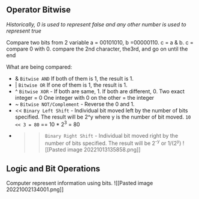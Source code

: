 ## Operator Bitwise
*Historically, 0 is used to represent false and any other number is used to represent true*

Compare two bits from 2 variable
a = 00101010, b =00000110. c = a & b.
c = compare 0 with 0. compare the 2nd character, the3rd, and go on until the end

What are being compared:
- & `Bitwise AND` If both of them is 1, the result is 1.
- | `Bitwise OR` If one of them is 1, the result is 1.
- ^  `Bitwise XOR` - If both are same, 1. If both are different, 0.
	Two exact integer = 0
	One integer with 0 on the other = the integer
- ~ `Bitwise NOT/Complement` - Reverse the 0 and 1.
- << `Binary Left Shift` - Individual bit moved left by the number of bits specified. The result will be 2^y where y is the number of bit moved. 
	`10 << 3 = 80`  == 10 * 2<sup>3</sup> = 80
- >> `Binary Right Shift` - Individual bit moved right by the number of bits specified. The result will be 2<sup>-y</sup> or 1/(2<sup>y</sup>)
![[Pasted image 20221013135858.png]]

## Logic and Bit Operations
Computer represent information using bits.
![[Pasted image 20221002134001.png]]